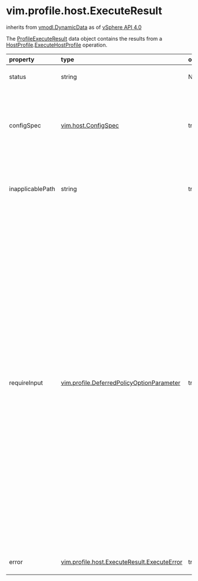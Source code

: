 vim.profile.host.ExecuteResult
==============================
inherits from [vmodl.DynamicData](docs/vmodl.DynamicData.md)
as of [vSphere API 4.0](vim.version.md#vim.version.version5)


The <a href="vim.profile.host.ExecuteResult.md">ProfileExecuteResult</a> data object contains the results from a  <a href="vim.profile.host.HostProfile.md">HostProfile</a>.<a href="vim.profile.host.HostProfile.md#execute">ExecuteHostProfile</a>  operation.

| property | type | optional | priv | desc |
|:---------|:-----|:---------|:-----|:-----|
| status | string | None | None | Status of the profile execution operation. The value is a string that contains   one of the <a href="vim.profile.host.ExecuteResult.Status.md">ProfileExecuteResultStatus</a> enumerations. |
| configSpec | [vim.host.ConfigSpec](vim.host.ConfigSpec.md "vim.host.ConfigSpec") | true | None | Host configuration specification. This data is valid only if  the <code>status</code> value is <code>success</code>.  See <a href="vim.profile.host.ExecuteResult.Status.md">ProfileExecuteResultStatus</a>.  <p>  Use this data object when you apply the configuration  to a host. See the <code>configSpec</code> parameter to the  <a href="vim.profile.host.ProfileManager.md">HostProfileManager</a>.<a href="vim.profile.host.ProfileManager.md#applyHostConfiguration">ApplyHostConfig_Task</a>  method. |
| inapplicablePath | string | true | None | List of property paths. Each path identifies a policy that does not apply  to this host. For example, if the precheck policies for a port group are not satisfied,  the port group will not be created when you apply the profile to the host.  Based on this information, the client might not display that part of the profile tree. |
| requireInput | [vim.profile.DeferredPolicyOptionParameter](vim.profile.DeferredPolicyOptionParameter.md "vim.profile.DeferredPolicyOptionParameter") | true | None | List that describes the required input for host configuration and identifies  any policy options that still require parameter data. Each entry in the list  specifies the path to a policy and a parameter list. If the call to  <a href="vim.profile.host.HostProfile.md#execute">ExecuteHostProfile</a> includes deferred parameters,  the <code>requireInput</code> entries  (<code>requireInput[].</code><a href="vim.profile.DeferredPolicyOptionParameter.md#parameter">parameter</a>[])  will be populated with the parameter data that was passed to the execute method.  For policies that still require input data, the parameter list in the corresponding  entry will be null.  <p>  A vSphere client that displays a GUI can use this information to show the host-specific  configuration policy options. The client can highlight required input fields  and ask the user for data in increments instead of collecting all of the input at once.  For example, in the first pass, the client collects a minimum of user input and  sends that to the Server. The Server evaluates the profile and might decide to  invalidate a particular part of the subtree or enable a new  subtree in the profile. This would result in a new set of invalid paths  (<a href="vim.profile.host.ExecuteResult.md#inapplicablePath">inapplicablePath</a>[]) and  required input property paths  (<a href="vim.profile.DeferredPolicyOptionParameter.md">ProfileDeferredPolicyOptionParameter</a>.<a href="vim.profile.DeferredPolicyOptionParameter.md#inputPath">inputPath</a>).  The client can make a series of calls to the method until it achieves a success status.  <p>  When <a href="vim.profile.host.HostProfile.md#execute">ExecuteHostProfile</a> returns a success status,  the <code>requireInput</code> list contains the complete list of parameters,  consisting of the following data:  </p>  <ul>  <li>Deferred parameter values resolved through successive calls to  <a href="vim.profile.host.HostProfile.md#execute">ExecuteHostProfile</a>.</li>  <li>Default parameter values from the host configuration.</li>  <li>User-specified values that override the defaults.</li>  </ul>  <p>  You can specify the returned <code>requireInput</code> list in the  <code>userInput</code> parameter to the  <a href="vim.profile.host.ProfileManager.md">HostProfileManager</a>.<a href="vim.profile.host.ProfileManager.md#applyHostConfiguration">ApplyHostConfig_Task</a>  method. The Server will use the list to update the <a href="vim.profile.host.AnswerFile.md">AnswerFile</a>  associated with the host. |
| error | [vim.profile.host.ExecuteResult.ExecuteError](vim.profile.host.ExecuteResult.ExecuteError.md "vim.profile.host.ExecuteResult.ExecuteError") | true | None | List of errors that were encountered during execute.   This field will be set if status is set to error. |



